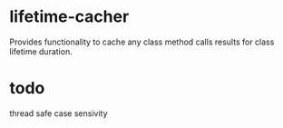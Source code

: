 # lifetime-cacher
Provides functionality to cache any class method calls results for class lifetime duration.

# todo
thread safe
case sensivity
